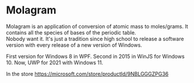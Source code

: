 # Molagram

Molagram is an application of conversion of atomic mass to moles/grams. It contains all the species of bases of the periodic table.   
Nobody want it.  It's just a tradition since high school to release a software version with every release of a new version of Windows.

First version for Windows 8 in WPF.
Second in 2015 in WinJS for Windows 10.
Now, UWP for 2021 with Windows 11. 

In the store https://microsoft.com/store/productId/9NBLGGGZPG36
